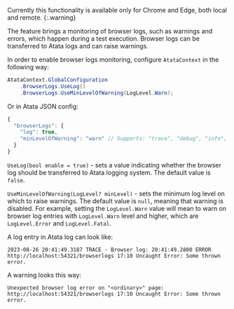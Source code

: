 Currently this functionality is available only for Chrome and Edge, both local and remote.
{:.warning}

The feature brings a monitoring of browser logs, such as warnings and errors, which happen during a test execution.
Browser logs can be transferred to Atata logs and can raise warnings.

In order to enable browser logs monitoring, configure `AtataContext` in the following way:

```cs
AtataContext.GlobalConfiguration
    .BrowserLogs.UseLog()
    .BrowserLogs.UseMinLevelOfWarning(LogLevel.Warn);
```

Or in Atata JSON config:

```js
{
  "browserLogs": {
    "log": true,
    "minLevelOfWarning": "warn" // Supports: "trace", "debug", "info", "warn", "error", "fatal".
  }
}
```

`UseLog(bool enable = true)` - sets a value indicating whether the browser log should be transferred to Atata logging system. The default value is `false`.

`UseMinLevelOfWarning(LogLevel? minLevel)` - sets the minimum log level on which to raise warnings. The default value is `null`, meaning that warning is disabled. For example, setting the `LogLevel.Warn` value will mean to warn on browser log entries with `LogLevel.Warn` level and higher, which are `LogLevel.Error` and `LogLevel.Fatal`.

A log entry in Atata log can look like:

```
2023-08-26 20:41:49.3187 TRACE - Browser log: 20:41:49.2800 ERROR http://localhost:54321/browserlogs 17:10 Uncaught Error: Some thrown error.
```

A warning looks this way:

```
Unexpected browser log error on "<ordinary>" page:
http://localhost:54321/browserlogs 17:10 Uncaught Error: Some thrown error.
```